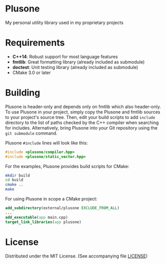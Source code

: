 # Plusone

My personal utility library used in my proprietary projects

# Requirements

* **C++14**: Robust support for most language features
* **fmtlib**: Great formatting library (already included as submodule)
* **doctest**: Unit testing library (already included as submodule)
* CMake 3.0 or later

# Building

Plusone is header-only and depends only on fmtlib which also header-only. To use Plusone in your project, simply copy the Plusone and fmtlib sources to your project's source tree. Then, edit your build scripts to add `include` directory to the list of paths checked by the C++ compiler when searching for includes.
Alternatively, bring Plusone into your Git repository using the `git submodule` command.

Plusone `#include` lines will look like this:
```cpp
#include <plusone/compiler.hpp>
#include <plusone/static_vector.hpp>
```

For the examples, Plusone provides build scripts for CMake:
```sh
mkdir build
cd build
cmake ..
make
```

For using Plusone in scope a CMake project:
```cmake
add_subdirectory(external/plusone EXCLUDE_FROM_ALL)
...
add_executable(app main.cpp)
target_link_libraries(app plusone)
```

# License

Distributed under the MIT License. (See accompanying file [LICENSE](LICENSE))
